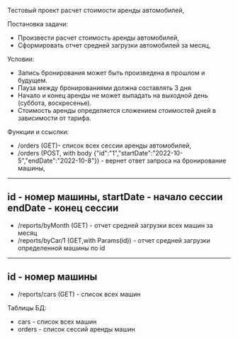 Тестовый проект расчет стоимости аренды автомобилей,

Постановка задачи:
- Произвести расчет стоимость аренды автомобилей,
- Сформировать отчет средней загрузки автомобилей за месяц,

Условии:
- Запись бронирования может быть произведена в прошлом и будущем.
- Пауза между бронированиями должна составлять 3 дня
- Начало и конец аренды не может выпадать на выходной день (суббота, воскресенье).
- Стоимость аренды определяется сложением стоимостей дней в зависимости от  тарифа.

Функции и ссыслки:
- /orders (GET)- список всех сессии аренды автомобилей,
- /orders (POST, with body {"id":"1","startDate":"2022-10-5","endDate":"2022-10-8"}) - вернет ответ запроса на бронирование машины,
---------------------
id - номер машины,
startDate - начало сессии
endDate - конец сессии
---------------------
- /reports/byMonth (GET) - отчет средней загрузки всех машин за месяц
- /reports/byCar/1 (GET,with Params(id)) - отчет средней загрузки определенной машины по id
---------------------
id - номер машины
---------------------
- /reports/cars (GET) - список всех машин 


Таблицы БД:
- cars - список всех машин
- orders - список сессий аренды машин

